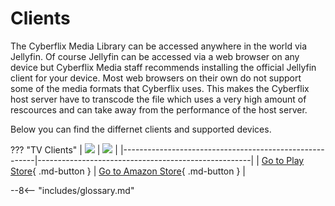 # Clients
The Cyberflix Media Library can be accessed anywhere in the world via Jellyfin. Of course Jellyfin can be accessed via a web browser on any device but Cyberflix Media staff recommends installing the official Jellyfin client for your device. Most web browsers on their own do not support some of the media formats that Cyberflix uses. This makes the Cyberflix host server have to transcode the file which uses a very high amount of rescources and can take away from the performance of the host server.

Below you can find the differnet clients and supported devices.

??? "TV Clients"
    | ![](https://jellyfin.org/images/clients/androidtv.svg) | ![](https://jellyfin.org/images/clients/firetv.svg) |
    |--------------------------------------------------------|-----------------------------------------------------|
    | [Go to Play Store][1]{ .md-button }                    | [Go to Amazon Store][1]{ .md-button }               |


[1]: https://play.google.com/store/apps/details?id=org.jellyfin.androidtv
--8<-- "includes/glossary.md"
